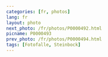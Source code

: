 ```yaml
---
categories: [fr, photos]
lang: fr
layout: photo
next_photo: /fr/photos/P0000492.html
picname: P0000493
prev_photo: /fr/photos/P0000494.html
tags: [Fotofalle, Steinbock]
---
```

